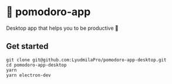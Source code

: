 # 🍅 pomodoro-app 

Desktop app that helps you to be productive 💪

## Get started

```
git clone git@github.com:LyudmilaPro/pomodoro-app-desktop.git
cd pomodoro-app-desktop
yarn
yarn electron-dev
```
